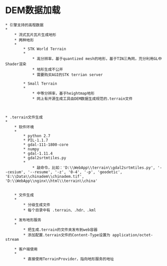 # DEM数据加载
	* 引擎支持的高程数据
	* 
		* 流式瓦片瓦片生成地形
		* 两种地形
		* 
			* STK World Terrain
			* 
				* 高分辨率，基于quantized mesh的地形，基于TIN三角网，充分利用GL中Shader渲染
				* 地形生成不公开
				* 需要购买AGI的STK terrian server

			* Small Terrain
			* 
				* 中等分辨率，基于heightmap地形
				* 网上有开源生成工具由DEM数据生成规范的.terrain文件



	* .terrain文件生成
	* 
		* 软件环境
		* 
			* python 2.7
			* PIL-1.1.7
			* gdal-111-1800-core
			* numpy
			* gdal-1.11.4
			* gdal2srtmtiles.py
			* 
				* 敲命令，比如：'D:\\WebApp\\terrain\\gdal2srtmtiles.py', '--cesium', '--resume', '-z', '0-4', '-p', 'geodetic', 'E:\\Data\\chinadem\\chinadem.tif', 'D:\\WebApp\\nginx\\html\\terrain\\china'


		* 文件生成
		* 
			* 分级生成文件
			* 每个目录中有 .terrain、.hdr、.kml

		* 发布地形服务
		* 
			* 把生成.terrain的文件夹发布到web容器
			* 添加配置.terrain文件的Content-Type设置为 application/octet-stream

		* 客户端使用
		* 
			* 直接使用TerrainProvider，指向地形服务的地址 




